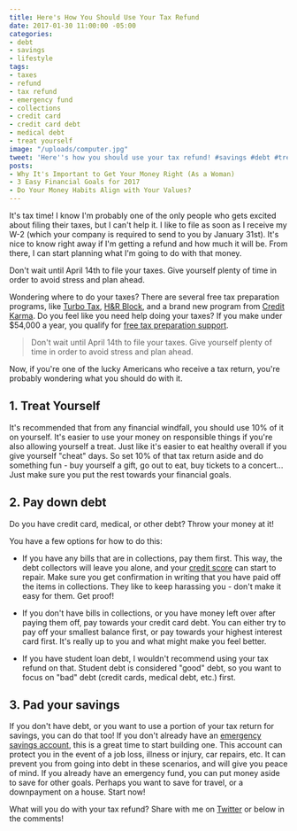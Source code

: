 ```yaml
---
title: Here's How You Should Use Your Tax Refund
date: 2017-01-30 11:00:00 -05:00
categories:
- debt
- savings
- lifestyle
tags:
- taxes
- refund
- tax refund
- emergency fund
- collections
- credit card
- credit card debt
- medical debt
- treat yourself
image: "/uploads/computer.jpg"
tweet: 'Here''s how you should use your tax refund! #savings #debt #treatyoself'
posts:
- Why It's Important to Get Your Money Right (As a Woman)
- 3 Easy Financial Goals for 2017
- Do Your Money Habits Align with Your Values?
---
```


It's tax time! I know I'm probably one of the only people who gets excited about filing their taxes, but I can't help it. I like to file as soon as I receive my W-2 (which your company is required to send to you by January 31st). It's nice to know right away if I'm getting a refund and how much it will be. From there, I can start planning what I'm going to do with that money.

Don't wait until April 14th to file your taxes. Give yourself plenty of time in order to avoid stress and plan ahead.

Wondering where to do your taxes? There are several free tax preparation programs, like [Turbo Tax](https://turbotax.intuit.com/), [H&R Block](https://www.hrblock.com/), and a brand new program from [Credit Karma](https://www.creditkarma.com/tax). Do you feel like you need help doing your taxes? If you make under $54,000 a year, you qualify for [free tax preparation support](https://www.irs.gov/individuals/free-tax-return-preparation-for-you-by-volunteers).

> Don't wait until April 14th to file your taxes. Give yourself plenty of time in order to avoid stress and plan ahead.

Now, if you're one of the lucky Americans who receive a tax return, you're probably wondering what you should do with it.

## 1. Treat Yourself

It's recommended that from any financial windfall, you should use 10% of it on yourself. It's easier to use your money on responsible things if you're also allowing yourself a treat. Just like it's easier to eat healthy overall if you give yourself "cheat" days. So set 10% of that tax return aside and do something fun - buy yourself a gift, go out to eat, buy tickets to a concert... Just make sure you put the rest towards your financial goals.

## 2. Pay down debt

Do you have credit card, medical, or other debt? Throw your money at it!

You have a few options for how to do this:

* If you have any bills that are in collections, pay them first. This way, the debt collectors will leave you alone, and your [credit score](https://www.maggiegermano.com/blog/care-about-your-credit-score) can start to repair. Make sure you get confirmation in writing that you have paid off the items in collections. They like to keep harassing you - don't make it easy for them. Get proof!

* If you don't have bills in collections, or you have money left over after paying them off, pay towards your credit card debt. You can either try to pay off your smallest balance first, or pay towards your highest interest card first. It's really up to you and what might make you feel better.

* If you have student loan debt, I wouldn't recommend using your tax refund on that. Student debt is considered "good" debt, so you want to focus on "bad" debt (credit cards, medical debt, etc.) first.

## 3. Pad your savings

If you don't have debt, or you want to use a portion of your tax return for savings, you can do that too! If you don't already have an [emergency savings account](https://www.maggiegermano.com/blog/you-need-an-emergency-fund), this is a great time to start building one. This account can protect you in the event of a job loss, illness or injury, car repairs, etc. It can prevent you from going into debt in these scenarios, and will give you peace of mind. If you already have an emergency fund, you can put money aside to save for other goals. Perhaps you want to save for travel, or a downpayment on a house. Start now!

What will you do with your tax refund? Share with me on [Twitter](twitter.com/maggiegermano) or below in the comments!